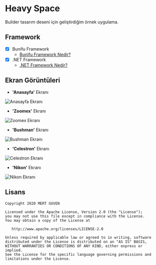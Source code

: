 # Heavy Space

Builder tasarım deseni için geliştirdiğim örnek uygulama.

## Framework

- [x] Bunifu Framework
  * [Bunifu Framework Nedir?](https://bunifuframework.com/about-us/)
- [x] .NET Framework
  * [.NET Framework Nedir?](https://dotnet.microsoft.com/learn/dotnet/what-is-dotnet-framework)
  
## Ekran Görüntüleri
* **'Anasayfa'** Ekranı

![Anasayfa Ekranı](images/anasayfa.PNG)
* **'Zoomex'** Ekranı

![Zoomex Ekranı](images/ürün1.PNG)
* **'Bushman'** Ekranı

![Bushman Ekranı](images/ürün2.PNG)
* **'Celestron'** Ekranı

![Celestron Ekranı](images/ürün3.PNG)
* **'Nikon'** Ekranı

![Nikon Ekranı](images/ürün4.PNG)

## Lisans

    Copyright 2020 MERT GÜVEN

    Licensed under the Apache License, Version 2.0 (the "License");
    you may not use this file except in compliance with the License.
    You may obtain a copy of the License at

       http://www.apache.org/licenses/LICENSE-2.0

    Unless required by applicable law or agreed to in writing, software
    distributed under the License is distributed on an "AS IS" BASIS,
    WITHOUT WARRANTIES OR CONDITIONS OF ANY KIND, either express or implied.
    See the License for the specific language governing permissions and
    limitations under the License.
